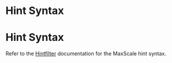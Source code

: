 
# Hint Syntax

# Hint Syntax


Refer to the [Hintfilter](../maxscale-25-filters/mariadb-maxscale-25-hintfilter.md) documentation for the
MaxScale hint syntax.
